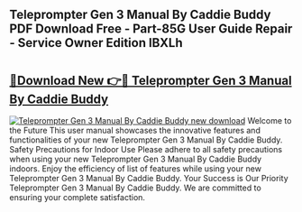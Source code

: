 ## Teleprompter Gen 3 Manual By Caddie Buddy PDF Download Free - Part-85G User Guide Repair - Service Owner Edition lBXLh

# <h2><a href="http://bc28227.oget.top/?id=Teleprompter+Gen+3+Manual+By+Caddie+Buddy">🔗Download New 👉🔴 Teleprompter Gen 3 Manual By Caddie Buddy</a></h2>

[![Teleprompter Gen 3 Manual By Caddie Buddy new download](https://i.imgur.com/5g1atiW.png)](http://bc28227.oget.top/?id=Teleprompter+Gen+3+Manual+By+Caddie+Buddy)
Welcome to the Future This user manual showcases the innovative features and functionalities of your new Teleprompter Gen 3 Manual By Caddie Buddy. Safety Precautions for Indoor Use Please adhere to all safety precautions when using your new Teleprompter Gen 3 Manual By Caddie Buddy indoors. Enjoy the efficiency of list of features while using your new Teleprompter Gen 3 Manual By Caddie Buddy. Your Success is Our Priority Teleprompter Gen 3 Manual By Caddie Buddy. We are committed to ensuring your complete satisfaction.
